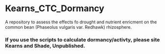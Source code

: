 # Kearns_CTC_Dormancy
A repository to assess the effects fo drought and nutrient enricment on the common bean (Phaseolus vulgaris var. Redhawk) rhizosphere.

### If you use the scripts to calculate dormancy/activty, please site Kearns and Shade, Unpublished. 
